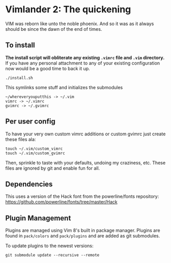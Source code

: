 # Vimlander 2: The quickening

VIM was reborn like unto the noble phoenix.  And so it was as it always should be since the dawn of the end of times.

## To install

**The install script will obliterate any existing `.vimrc` file and `.vim` directory.** If you have any personal attachment to any of your existing configuration now would be a good time to back it up.

    ./install.sh

This symlinks some stuff and initializes the submodules

    ~/whereveryouputthis -> ~/.vim
    vimrc -> ~/.vimrc
    gvimrc -> ~/.gvimrc


## Per user config

To have your very own custom vimrc additions or custom gvimrc just create these files ala:

    touch ~/.vim/custom_vimrc
    touch ~/.vim/custom_gvimrc

Then, sprinkle to taste with your defaults, undoing my craziness, etc.  These files are ignored by git and enable fun for all.

## Dependencies

This uses a version of the Hack font from the powerline/fonts repository: https://github.com/powerline/fonts/tree/master/Hack

## Plugin Management

Plugins are managed using Vim 8's built in package manager. Plugins are found in `pack/colors` and `pack/plugins` and are added as git submodules.

To update plugins to the newest versions:

    git submodule update --recursive --remote
